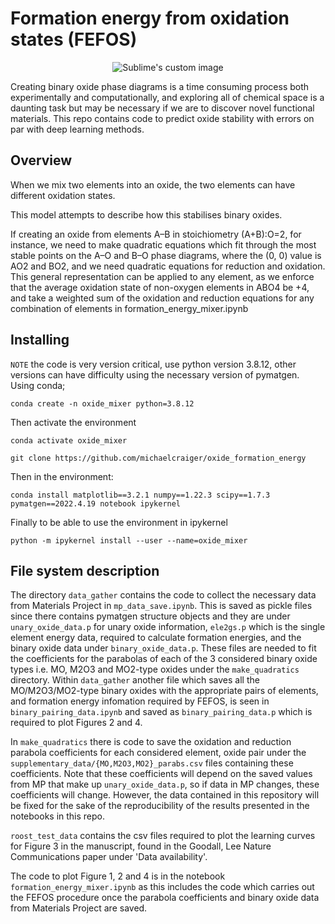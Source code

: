 # Formation energy from oxidation states (FEFOS)
<p align="center">
  <img src="https://github.com/michaelcraiger/oxide_formation_energy/blob/main/mixing_pic.jpg" alt="Sublime's custom image"/>
</p>

<p style='text-align: justify;'> 

Creating binary oxide phase diagrams is a time consuming process both experimentally and computationally, and exploring all of chemical space is a daunting task but may be necessary if we are to discover novel functional materials. This repo contains code to predict oxide stability with errors on par with deep learning methods.

## Overview

When we mix two elements into an oxide, the two elements can have different oxidation states. 

This model attempts to describe how this stabilises binary oxides.

If creating an oxide from elements A–B in stoichiometry (A+B):O=2, for instance, we need to make quadratic equations which fit through the most stable points on the A–O and B–O phase diagrams, where the (0, 0) value is AO2 and BO2, and we need quadratic equations for reduction and oxidation. This general representation can be applied to any element, as we enforce that the average oxidation state of non-oxygen elements in ABO4 be +4, and take a weighted sum of the oxidation and reduction equations for any combination of elements in formation_energy_mixer.ipynb

## Installing

`NOTE` the code is very version critical, use python version 3.8.12, other versions can have difficulty using the necessary version of pymatgen. Using conda; 

```
conda create -n oxide_mixer python=3.8.12
```
Then activate the environment

```
conda activate oxide_mixer
```

```
git clone https://github.com/michaelcraiger/oxide_formation_energy
``` 

Then in the environment:

```
conda install matplotlib==3.2.1 numpy==1.22.3 scipy==1.7.3 pymatgen==2022.4.19 notebook ipykernel 
```
Finally to be able to use the environment in ipykernel
```
python -m ipykernel install --user --name=oxide_mixer
```

## File system description

The directory `data_gather` contains the code to collect the necessary data from Materials Project in `mp_data_save.ipynb`. This is saved as pickle files since there contains pymatgen structure objects and they are under `unary_oxide_data.p` for unary oxide information, `ele2gs.p` which is the single element energy data, required to calculate formation energies, and the binary oxide data under `binary_oxide_data.p`. These files are needed to fit the coefficients for the parabolas of each of the 3 considered binary oxide types i.e. MO, M2O3 and MO2-type oxides under the `make_quadratics` directory. Within `data_gather` another file which saves all the MO/M2O3/MO2-type binary oxides with the appropriate pairs of elements, and formation energy infomation required by FEFOS, is seen in `binary_pairing_data.ipynb` and saved as `binary_pairing_data.p` which is required to plot Figures 2 and 4.

In `make_quadratics` there is code to save the oxidation and reduction parabola coefficients for each considered element, oxide pair under the `supplementary_data/{MO,M2O3,MO2}_parabs.csv` files containing these coefficients. Note that these coefficients will depend on the saved values from MP that make up `unary_oxide_data.p`, so if data in MP changes, these coefficients will change. However, the data contained in this repository will be fixed for the sake of the reproducibility of the results presented in the notebooks in this repo.

`roost_test_data` contains the csv files required to plot the learning curves for Figure 3 in the manuscript, found in the Goodall, Lee Nature Communications paper under 'Data availability'.

The code to plot Figure 1, 2 and 4 is in the notebook `formation_energy_mixer.ipynb` as this includes the code which carries out the FEFOS procedure once the parabola coefficients and binary oxide data from Materials Project are saved.

</p>

